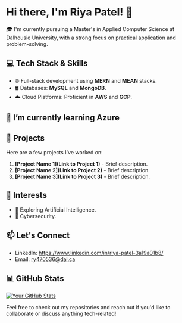 # Hi there, I'm Riya Patel! 👋

🎓 I'm currently pursuing a Master's in Applied Computer Science at Dalhousie University, with a strong focus on practical application and problem-solving.

## 💻 Tech Stack & Skills

- 🌐 Full-stack development using **MERN** and **MEAN** stacks.
- 🛢️ Databases: **MySQL** and **MongoDB**.
- ☁️ Cloud Platforms: Proficient in **AWS** and **GCP**.

## 🌱 I’m currently learning Azure

## 🚀 Projects

Here are a few projects I've worked on:

1. **[Project Name 1](Link to Project 1)** - Brief description.
2. **[Project Name 2](Link to Project 2)** - Brief description.
3. **[Project Name 3](Link to Project 3)** - Brief description.

## 🌱 Interests

- 🤖 Exploring Artificial Intelligence.
- 🔐 Cybersecurity.

## 📫 Let's Connect

- LinkedIn: https://www.linkedin.com/in/riya-patel-3a19a01b8/ 
- Email: ry470536@dal.ca

## 📊 GitHub Stats

[![Your GitHub Stats](https://github-readme-stats.vercel.app/api?username=yourusername&show_icons=true&count_private=true&hide=prs&theme=radical)](https://github.com/anuraghazra/github-readme-stats)

Feel free to check out my repositories and reach out if you'd like to collaborate or discuss anything tech-related!
